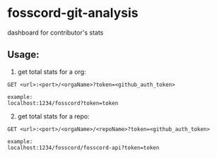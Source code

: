 # fosscord-git-analysis

dashboard for contributor's stats

## Usage:

1. get total stats for a org:

```
GET <url>:<port>/<orgaName>?token=<github_auth_token>

example:
localhost:1234/fosscord?token=token
```

2. get total stats for a repo:

```
GET <url>:<port>/<orgaName>/<repoName>?token=<github_auth_token>

example:
localhost:1234/fosscord/fosscord-api?token=token
```
